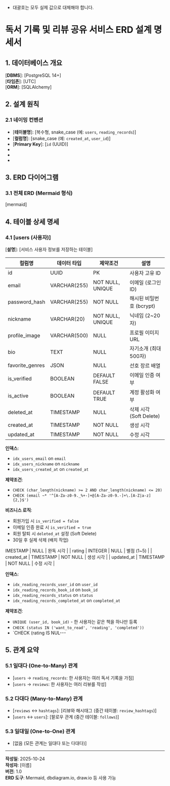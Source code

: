 * 대괄호는 모두 실제 값으로 대체해야 합니다.

# 독서 기록 및 리뷰 공유 서비스 ERD 설계 명세서

## 1. 데이터베이스 개요

[**DBMS**]: [PostgreSQL 14+]   
[**타임존**]: [UTC]  
[**ORM**]: [SQLAlchemy]

## 2. 설계 원칙

### 2.1 네이밍 컨벤션
- [**테이블명**]: [복수형, snake_case (예: `users`, `reading_records`)]
- [**컬럼명**]: [snake_case (예: `created_at`, `user_id`)]
- [**Primary Key**]: [`id` (UUID)]
- [**Foreign Key**]: [`{참조테이블}_id`] (예: `user_id`, `book_id`)
- [**인덱스명**]: [`idx_{테이블명}_{컬럼명}`]
- [**제약조건명**]: [`{타입}_{테이블명}_{컬럼명}`]

## 3. ERD 다이어그램

### 3.1 전체 ERD (Mermaid 형식)

[mermaid]


## 4. 테이블 상세 명세

### 4.1 [users (사용자)]

[**설명**]: [서비스 사용자 정보를 저장하는 테이블]

| 컬럼명 | 데이터 타입 | 제약조건 | 설명 |
|--------|------------|---------|------|
| id | UUID | PK | 사용자 고유 ID |
| email | VARCHAR(255) | NOT NULL, UNIQUE | 이메일 (로그인 ID) |
| password_hash | VARCHAR(255) | NOT NULL | 해시된 비밀번호 (bcrypt) |
| nickname | VARCHAR(20) | NOT NULL, UNIQUE | 닉네임 (2~20자) |
| profile_image | VARCHAR(500) | NULL | 프로필 이미지 URL |
| bio | TEXT | NULL | 자기소개 (최대 500자) |
| favorite_genres | JSON | NULL | 선호 장르 배열 |
| is_verified | BOOLEAN | DEFAULT FALSE | 이메일 인증 여부 |
| is_active | BOOLEAN | DEFAULT TRUE | 계정 활성화 여부 |
| deleted_at | TIMESTAMP | NULL | 삭제 시각 (Soft Delete) |
| created_at | TIMESTAMP | NOT NULL | 생성 시각 |
| updated_at | TIMESTAMP | NOT NULL | 수정 시각 |

**인덱스**:
- `idx_users_email` on `email`
- `idx_users_nickname` on `nickname`
- `idx_users_created_at` on `created_at`

**제약조건**:
- `CHECK (char_length(nickname) >= 2 AND char_length(nickname) <= 20)`
- `CHECK (email ~* '^[A-Za-z0-9._%+-]+@[A-Za-z0-9.-]+\.[A-Z|a-z]{2,}$')`

**비즈니스 로직**:
- 회원가입 시 `is_verified = false`
- 이메일 인증 완료 시 `is_verified = true`
- 회원 탈퇴 시 `deleted_at` 설정 (Soft Delete)
- 30일 후 실제 삭제 (배치 작업)

IMESTAMP | NULL | 완독 시각 |
| rating | INTEGER | NULL | 별점 (1~5) |
| created_at | TIMESTAMP | NOT NULL | 생성 시각 |
| updated_at | TIMESTAMP | NOT NULL | 수정 시각 |

**인덱스**:
- `idx_reading_records_user_id` on `user_id`
- `idx_reading_records_book_id` on `book_id`
- `idx_reading_records_status` on `status`
- `idx_reading_records_completed_at` on `completed_at`

**제약조건**:
- `UNIQUE (user_id, book_id)` - 한 사용자는 같은 책을 하나만 등록
- `CHECK (status IN ('want_to_read', 'reading', 'completed'))`
- `CHECK (rating IS NUL---

## 5. 관계 요약

### 5.1 일대다 (One-to-Many) 관계
- [`users` → `reading_records`: 한 사용자는 여러 독서 기록을 가짐]
- [`users` → `reviews`: 한 사용자는 여러 리뷰를 작성]

### 5.2 다대다 (Many-to-Many) 관계
- [`reviews` ↔ `hashtags`]: [리뷰와 해시태그 (중간 테이블: `review_hashtags`)]
- [`users` ↔ `users`]: [팔로우 관계 (중간 테이블: `follows`)]

### 5.3 일대일 (One-to-One) 관계
- [없음 (모든 관계는 일대다 또는 다대다)]

---

**작성일**: 2025-10-24  
**작성자**: [이름]  
**버전**: 1.0  
**ERD 도구**: Mermaid, dbdiagram.io, draw.io 등 사용 가능
